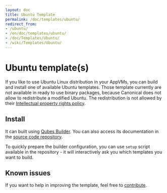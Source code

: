 ```yaml
---
layout: doc
title: Ubuntu Template
permalink: /doc/templates/ubuntu/
redirect_from:
- /ubuntu/
- /en/doc/templates/ubuntu/
- /doc/Templates/Ubuntu/
- /wiki/Templates/Ubuntu/
---
```


Ubuntu template(s)
==================

If you like to use Ubuntu Linux distribution in your AppVMs, you can build and
install one of available Ubuntu templates. Those template currently are not
available in ready to use binary packages, because Canonical does not allow
to redistribute a modified Ubuntu. The redistribution is not allowed by their
[Intellectual property rights policy](http://www.ubuntu.com/legal/terms-and-policies/intellectual-property-policy).


Install
-------

It can built using [Qubes Builder](/doc/qubes-builder/). You can also access its
documentation in the [source code
repository](https://github.com/QubesOS/qubes-builder/blob/master/README.md).

To quickly prepare the builder configuration, you can use `setup` script
available in the repository - it will interactively ask you which templates you
want to build.

Known issues
------------

If you want to help in improving the template, feel free to
[contribute](/wiki/ContributingHowto).
